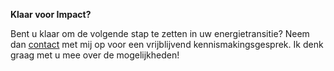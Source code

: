 **Klaar voor Impact?**

Bent u klaar om de volgende stap te zetten in uw energietransitie? Neem dan [contact](/contact) met mij op voor een vrijblijvend kennismakingsgesprek. Ik denk graag met u mee over de mogelijkheden!